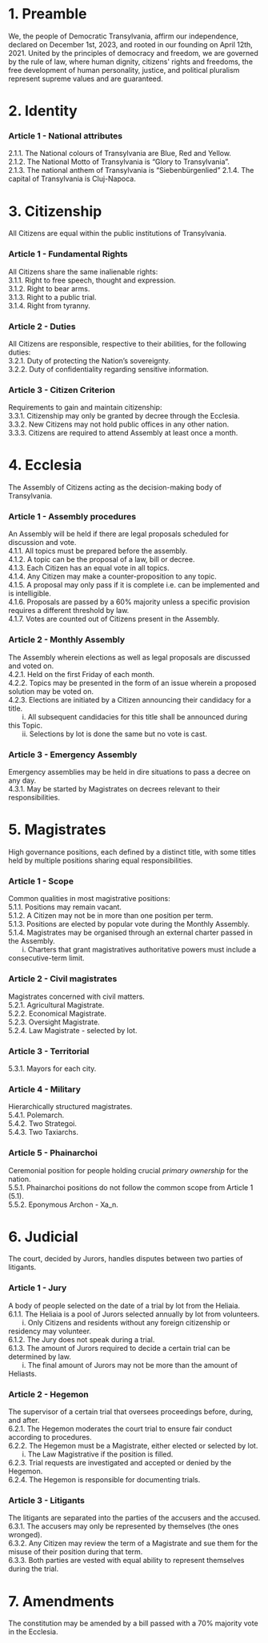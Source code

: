 # 1. Preamble
We, the people of Democratic Transylvania, affirm our independence, declared on December 1st, 2023, and rooted in our founding on April 12th, 2021. United by the principles of democracy and freedom, we are governed by the rule of law, where human dignity, citizens' rights and freedoms, the free development of human personality, justice, and political pluralism represent supreme values and are guaranteed.  
# 2. Identity
### Article 1 - National attributes
2.1.1. The National colours of Transylvania are Blue, Red and Yellow.  
2.1.2. The National Motto of Transylvania is “Glory to Transylvania”.  
2.1.3. The national anthem of Transylvania is “Siebenbürgenlied”
2.1.4. The capital of Transylvania is Cluj-Napoca.  
# 3. Citizenship
All Citizens are equal within the public institutions of Transylvania.
### Article 1 - Fundamental Rights
All Citizens share the same inalienable rights:  
3.1.1. Right to free speech, thought and expression.  
3.1.2. Right to bear arms.  
3.1.3. Right to a public trial.  
3.1.4. Right from tyranny.  
### Article 2 - Duties
All Citizens are responsible, respective to their abilities, for the following duties:  
3.2.1. Duty of protecting the Nation’s sovereignty.  
3.2.2. Duty of confidentiality regarding sensitive information.  
### Article 3 - Citizen Criterion
Requirements to gain and maintain citizenship:  
3.3.1. Citizenship may only be granted by decree through the Ecclesia.  
3.3.2. New Citizens may not hold public offices in any other nation.  
3.3.3. Citizens are required to attend Assembly at least once a month.  
# 4. Ecclesia
The Assembly of Citizens acting as the decision-making body of Transylvania.  
### Article 1 - Assembly procedures
An Assembly will be held if there are legal proposals scheduled for discussion and vote.  
4.1.1. All topics must be prepared before the assembly.  
4.1.2. A topic can be the proposal of a law, bill or decree.  
4.1.3. Each Citizen has an equal vote in all topics.  
4.1.4. Any Citizen may make a counter-proposition to any topic.  
4.1.5. A proposal may only pass if it is complete i.e. can be implemented and is intelligible.  
4.1.6. Proposals are passed by a 60% majority unless a specific provision requires a different threshold by law.  
4.1.7. Votes are counted out of Citizens present in the Assembly.  
### Article 2 - Monthly Assembly
The Assembly wherein elections as well as legal proposals are discussed and voted on.  
4.2.1. Held on the first Friday of each month.  
4.2.2. Topics may be presented in the form of an issue wherein a proposed solution may be voted on.  
4.2.3. Elections are initiated by a Citizen announcing their candidacy for a title.  
       i. All subsequent candidacies for this title shall be announced during this Topic.  
       ii. Selections by lot is done the same but no vote is cast.  
### Article 3 - Emergency Assembly
Emergency assemblies may be held in dire situations to pass a decree on any day.  
4.3.1. May be started by Magistrates on decrees relevant to their responsibilities.  
# 5. Magistrates
High governance positions, each defined by a distinct title, with some titles held by multiple positions sharing equal responsibilities.  
### Article 1 - Scope
Common qualities in most magistrative positions:  
5.1.1. Positions may remain vacant.  
5.1.2. A Citizen may not be in more than one position per term.  
5.1.3. Positions are elected by popular vote during the Monthly Assembly.  
5.1.4. Magistrates may be organised through an external charter passed in the Assembly.  
       i. Charters that grant magistratives authoritative powers must include a consecutive-term limit.   
### Article 2 - Civil magistrates
Magistrates concerned with civil matters.  
5.2.1. Agricultural Magistrate.  
5.2.2. Economical Magistrate.  
5.2.3. Oversight Magistrate.  
5.2.4. Law Magistrate - selected by lot.
### Article 3 - Territorial
5.3.1. Mayors for each city.  
### Article 4 - Military
Hierarchically structured magistrates.  
5.4.1. Polemarch.  
5.4.2. Two Strategoi.  
5.4.3. Two Taxiarchs.  
### Article 5 - Phainarchoi
Ceremonial position for people holding crucial *primary ownership* for the nation.  
5.5.1. Phainarchoi positions do not follow the common scope from Article 1 (5.1).  
5.5.2. Eponymous Archon - Xa_n.  
# 6. Judicial
The court, decided by Jurors, handles disputes between two parties of litigants.  
### Article 1 - Jury
A body of people selected on the date of a trial by lot from the Heliaia.  
6.1.1. The Heliaia is a pool of Jurors selected annually by lot from volunteers.  
       i. Only Citizens and residents without any foreign citizenship or residency may volunteer.  
6.1.2. The Jury does not speak during a trial.  
6.1.3. The amount of Jurors required to decide a certain trial can be determined by law.  
       i. The final amount of Jurors may not be more than the amount of Heliasts.  
### Article 2 - Hegemon
The supervisor of a certain trial that oversees proceedings before, during, and after.  
6.2.1. The Hegemon moderates the court trial to ensure fair conduct according to procedures.  
6.2.2. The Hegemon must be a Magistrate, either elected or selected by lot.  
       i. The Law Magistrative if the position is filled.  
6.2.3. Trial requests are investigated and accepted or denied by the Hegemon.  
6.2.4. The Hegemon is responsible for documenting trials.  
### Article 3 - Litigants
The litigants are separated into the parties of the accusers and the accused.  
6.3.1. The accusers may only be represented by themselves (the ones wronged).  
6.3.2. Any Citizen may review the term of a Magistrate and sue them for the misuse of their position during that term.  
6.3.3. Both parties are vested with equal ability to represent themselves during the trial.  
# 7. Amendments
The constitution may be amended by a bill passed with a 70% majority vote in the Ecclesia.  
